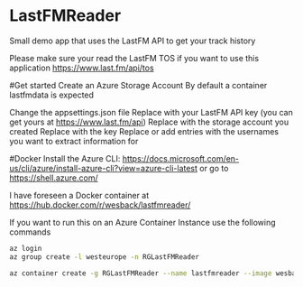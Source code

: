 # LastFMReader
Small demo app that uses the LastFM API to get your track history

Please make sure your read the LastFM TOS if you want to use this application
https://www.last.fm/api/tos

#Get started
Create an Azure Storage Account
By default a container lastfmdata is expected

Change the appsettings.json file
Replace <LASTFMKEY> with your LastFM API key (you can get yours at https://www.last.fm/api)
Replace <STORAGEACCOUNT> with the storage account you created
Replace <STORAGEKEY> with the key
Replace or add <USER> entries with the usernames you want to extract information for

#Docker
Install the Azure CLI: https://docs.microsoft.com/en-us/cli/azure/install-azure-cli?view=azure-cli-latest or go to https://shell.azure.com/


I have foreseen a Docker container at https://hub.docker.com/r/wesback/lastfmreader/ 

If you want to run this on an Azure Container Instance use the following commands
```bash
az login
az group create -l westeurope -n RGLastFMReader

az container create -g RGLastFMReader --name lastfmreader --image wesback/lastfmreader --cpu 1 --memory 1 -e lastfmkey=<LASTFMKEY> storageaccount=<STORAGEACCOUNT> storagekey=<STORAGEKEY> lastfmuser=<USER>
```
